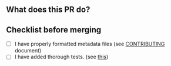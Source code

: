 ## What does this PR do?


## Checklist before merging
- [ ] I have properly formatted metadata files (see [CONTRIBUTING](CONTRIBUTING.md) document)
- [ ] I have added thorough tests. (see [this](CONTRIBUTING.md#Tests))
